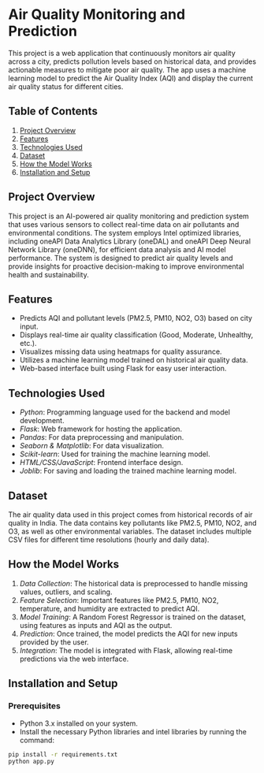 # Air Quality Monitoring and Prediction

This project is a web application that continuously monitors air quality across a city, predicts pollution levels based on historical data, and provides actionable measures to mitigate poor air quality. The app uses a machine learning model to predict the Air Quality Index (AQI) and display the current air quality status for different cities.

## Table of Contents

1. [Project Overview](#project-overview)
2. [Features](#features)
3. [Technologies Used](#technologies-used)
4. [Dataset](#dataset)
5. [How the Model Works](#how-the-model-works)
6. [Installation and Setup](#installation-and-setup)
## Project Overview

This project is an AI-powered air quality monitoring and prediction system that uses various sensors to collect real-time data on air pollutants and environmental conditions. The system employs Intel optimized libraries, including oneAPI Data Analytics Library (oneDAL) and oneAPI Deep Neural Network Library (oneDNN), for efficient data analysis and AI model performance. The system is designed to predict air quality levels and provide insights for proactive decision-making to improve environmental health and sustainability.

## Features

- Predicts AQI and pollutant levels (PM2.5, PM10, NO2, O3) based on city input.
- Displays real-time air quality classification (Good, Moderate, Unhealthy, etc.).
- Visualizes missing data using heatmaps for quality assurance.
- Utilizes a machine learning model trained on historical air quality data.
- Web-based interface built using Flask for easy user interaction.

## Technologies Used

- *Python*: Programming language used for the backend and model development.
- *Flask*: Web framework for hosting the application.
- *Pandas*: For data preprocessing and manipulation.
- *Seaborn & Matplotlib*: For data visualization.
- *Scikit-learn*: Used for training the machine learning model.
- *HTML/CSS/JavaScript*: Frontend interface design.
- *Joblib*: For saving and loading the trained machine learning model.

## Dataset

The air quality data used in this project comes from historical records of air quality in India. The data contains key pollutants like PM2.5, PM10, NO2, and O3, as well as other environmental variables. The dataset includes multiple CSV files for different time resolutions (hourly and daily data).

## How the Model Works

1. *Data Collection*: The historical data is preprocessed to handle missing values, outliers, and scaling.
2. *Feature Selection*: Important features like PM2.5, PM10, NO2, temperature, and humidity are extracted to predict AQI.
3. *Model Training*: A Random Forest Regressor is trained on the dataset, using features as inputs and AQI as the output.
4. *Prediction*: Once trained, the model predicts the AQI for new inputs provided by the user.
5. *Integration*: The model is integrated with Flask, allowing real-time predictions via the web interface.

## Installation and Setup

### Prerequisites

- Python 3.x installed on your system.
- Install the necessary Python libraries and intel libraries by running the command:

```bash
pip install -r requirements.txt
python app.py
